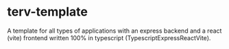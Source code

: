 # terv-template
A template for all types of applications with an express backend and a react (vite) frontend written 100% in typescript (TypescriptExpressReactVite).
